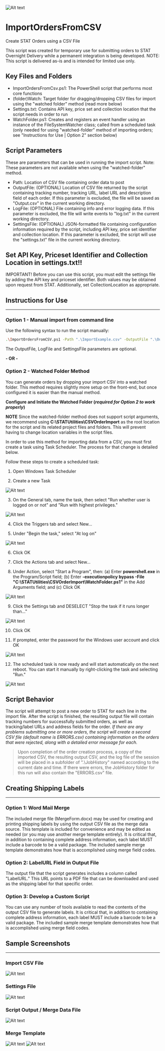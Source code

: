 ![Alt text](/img/logo.jpg?raw=true "STAT Overnight Delivery")

# ImportOrdersFromCSV

Create STAT Orders using a CSV File

This script was created for temporary use for submitting orders to STAT Overnight Delivery while a permanent integration is being developed. NOTE: This script is delivered as-is and is intended for limited use only.

## Key Files and Folders

* ImportOrdersFromCsv.ps1: The PowerShell script that performs most core functions
* (folder)Watch: Target folder for dragging/dropping CSV files for import using the "watched folder" method (read more below)
* Settings.txt: Contains API key, price set and collection location that the script needs in order to run
* WatchFolder.ps1: Creates and registers an event handler using an instance of the FileSystemWatcher class; called from a scheduled task (only needed for using "watched-folder" method of importing orders; see "Instructions for Use | Option 2" section below)

## Script Parameters

These are parameters that can be used in running the import script. Note: These parameters are not available when using the "watched-folder" method.

* Path: Location of CSV file containing order data to post
* OutputFile: (OPTIONAL) Location of CSV file returned by the script containing tracking number, tracking URL, label URL and description field of each order. If this parameter is excluded, the file will be saved as "Output.csv" in the current working directory.
* LogFile: (OPTIONAL) File containing info and error logging data. If this parameter is excluded, the file will write events to "log.txt" in the current working directory.
* SettingsFile: (OPTIONAL) JSON-formatted file containing configuration information required by the script, including API key, price set identifier and collection location. If this parameter is excluded, the script will use the "settings.txt" file in the current working directory.

## Set API Key, Priceset Identifier and Collection Location in settings.txt!!

IMPORTANT! Before you can use this script, you must edit the settings file by adding the API key and priceset identifier. Both values may be obtained upon request from STAT. Additionally, set CollectionLocation as appropriate.

## Instructions for Use
---

### Option 1 - Manual import from command line

Use the following syntax to run the script manually:

```sh
.\ImportOrdersFromCSV.ps1 -Path ".\ImportExample.csv" -OutputFile ".\Output.csv" -LogFile ".\log.txt" -SettingsFile ".\settings.txt"
```

The OutputFile, LogFile and SettingsFile parameters are optional. 

  **- OR -**

### Option 2 - Watched Folder Method

You can generate orders by dropping your import CSV into a watched folder. This method requires slightly more setup on the front-end, but once configured it is easier than the manual method.

**Configure and Initiate the Watched Folder (*required for Option 2 to work properly*)**

**NOTE**  Since the watched-folder method does not support script arguments, we recommend using **C:\STATUtilities\CSVOrderImport** as the root location for the script and its related project files and folders. This will prevent having to change location variables in the script files.

In order to use this method for importing data from a CSV, you must first create a task using Task Scheduler. The process for that change is detailed below.

Follow these steps to create a scheduled task:

1.  Open Windows Task Scheduler

2.  Create a new Task

![Alt text](/img/Task1.png?raw=true)

3.  On the General tab, name the task, then select "Run whether user is logged on or not" and "Run with highest privileges." 

![Alt text](/img/Task2.png?raw=true)

4.  Click the Triggers tab and select New...

5.  Under "Begin the task," select "At log on"

![Alt text](/img/Task4.png?raw=true)

6.  Click OK

7.  Click the Actions tab and select New...

8.  Under Action, select "Start a Program", then:
  (a)  Enter **powershell.exe** in the Program/Script field;
  (b)  Enter **-executionpolicy bypass -File "C:\STATUtilities\CSVOrderImport\WatchFolder.ps1"** in the Add Arguments field; and
  (c)  Click OK

![Alt text](/img/Task7.png?raw=true)

9.  Click the Settings tab and DESELECT "Stop the task if it runs longer than..."

![Alt text](/img/Task8.png?raw=true)

10.  Click OK

11.  If prompted, enter the password for the Windows user account and click OK

![Alt text](/img/Task10.png?raw=true)

12.  The scheduled task is now ready and will start automatically on the next reboot. You can start it manually by right-clicking the task and selecting "Run."

![Alt text](/img/Task9.png?raw=true)


## Script Behavior

The script will attempt to post a new order to STAT for each line in the import file. After the script is finished, the resulting output file will contain tracking numbers for successfully submitted orders, as well as tracking/label URLs and address fields for the order. *If there are any problems submitting one or more orders, the script will create a second CSV file (default name is ERRORS.csv) containing information on the orders that were rejected, along with a detailed error message for each.*

>Upon completion of the order creation process, a copy of the imported CSV, the resulting output CSV, and the log file of the session will be placed in a subfolder of ".\JobHistory" named according to the current date and time. If there were errors, the JobHistory folder for this run will also contain the "ERRORS.csv" file.


## Creating Shipping Labels
---

### Option 1: Word Mail Merge

The included merge file (MergeForm.docx) may be used for creating and printing shipping labels by using the output CSV file as the merge data source. This template is included for convenience and may be edited as needed (or you may use another merge template entirely). It is critical that, in addition to containing complete address information, each label MUST include a barcode to be a valid package. The included sample merge template demonstrates how that is accomplished using merge field codes.

### Option 2: LabelURL Field in Output File

The output file that the script generates includes a column called "LabelURL." This URL points to a PDF file that can be downloaded and used as the shipping label for that specific order.

### Option 3: Develop a Custom Script

You can use any number of tools available to read the contents of the output CSV file to generate labels. It is critical that, in addition to containing complete address information, each label MUST include a barcode to be a valid package. The included sample merge template demonstrates how that is accomplished using merge field codes.

## Sample Screenshots
---

### Import CSV File

![Alt text](/img/ImportFile.png?raw=true)

### Settings File

![Alt text](/img/Settings.png?raw=true)

### Script Output / Merge Data File

![Alt text](/img/OrderOutput.png?raw=true)

### Merge Template

![Alt text](/img/MergeDocImage2.png?raw=true)
![Alt text](/img/MergeDocImage.png?raw=true)



